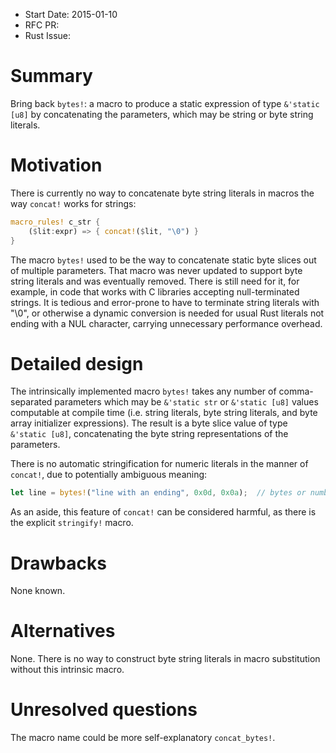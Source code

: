 - Start Date: 2015-01-10
- RFC PR: 
- Rust Issue: 

# Summary

Bring back `bytes!`: a macro to produce a static expression of type
`&'static [u8]` by concatenating the parameters, which may be string or
byte string literals.

# Motivation

There is currently no way to concatenate byte string literals in macros the
way `concat!` works for strings:
```rust
macro_rules! c_str {
    ($lit:expr) => { concat!($lit, "\0") }
}
```

The macro `bytes!` used to be the way to concatenate static byte slices
out of multiple parameters. That macro was never updated to support byte
string literals and was eventually removed. There is still need for it,
for example, in code that works with C libraries accepting null-terminated
strings. It is tedious and error-prone to have to terminate string literals
with "\0", or otherwise a dynamic conversion is needed for usual Rust
literals not ending with a NUL character, carrying unnecessary performance
overhead.

# Detailed design

The intrinsically implemented macro `bytes!` takes any number of
comma-separated parameters which may be `&'static str` or `&'static [u8]`
values computable at compile time (i.e. string literals, byte string literals,
and byte array initializer expressions). The result is a byte slice value of
type `&'static [u8]`, concatenating the byte string representations of the
parameters.

There is no automatic stringification for numeric literals in the manner of
`concat!`, due to potentially
ambiguous meaning:
```rust
let line = bytes!("line with an ending", 0x0d, 0x0a);  // bytes or numbers?
```

As an aside, this feature of `concat!` can be considered harmful, as there is
the explicit `stringify!` macro.

# Drawbacks

None known.

# Alternatives

None. There is no way to construct byte string literals in macro substitution
without this intrinsic macro.

# Unresolved questions

The macro name could be more self-explanatory `concat_bytes!`.
